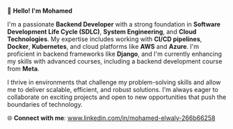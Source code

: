 👋 **Hello! I'm Mohamed**

I'm a passionate **Backend Developer** with a strong foundation in **Software Development Life Cycle (SDLC)**, **System Engineering**, and **Cloud Technologies**. My expertise includes working with **CI/CD pipelines**, **Docker**, **Kubernetes**, and cloud platforms like **AWS** and **Azure**. I'm proficient in backend frameworks like **Django**, and I'm currently enhancing my skills with advanced courses, including a backend development course from **Meta**.

I thrive in environments that challenge my problem-solving skills and allow me to deliver scalable, efficient, and robust solutions. I'm always eager to collaborate on exciting projects and open to new opportunities that push the boundaries of technology.

🌐 **Connect with me**: www.linkedin.com/in/mohamed-elwaly-266b66258

